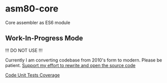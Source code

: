 # asm80-core

Core assembler as ES6 module

## Work-In-Progress Mode

!!! DO NOT USE !!!

Currently I am converting codebase from 2010's form to modern. Please be patient. [Support my effort to rewrite and open the source code](https://fundrazr.com/asm80.com?ref=ab_7CVPl2)

[Code Unit Tests Coverage](https://asm80.github.io/asm80-core/coverage/index.html)
